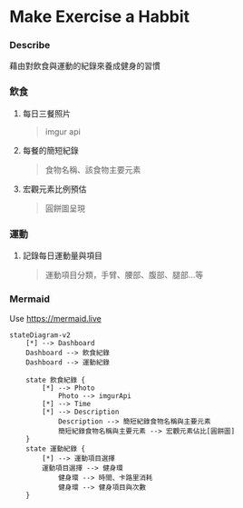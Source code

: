 # Make Exercise a Habbit

### Describe

藉由對飲食與運動的紀錄來養成健身的習慣

### 飲食

1. 每日三餐照片
   > imgur api
2. 每餐的簡短紀錄
   > 食物名稱、該食物主要元素
3. 宏觀元素比例預估
   > 圓餅圖呈現

### 運動

1. 記錄每日運動量與項目
   > 運動項目分類，手臂、腰部、腹部、腿部...等

### Mermaid

Use https://mermaid.live

```mermaid
stateDiagram-v2
    [*] --> Dashboard
    Dashboard --> 飲食紀錄
    Dashboard --> 運動紀錄

    state 飲食紀錄 {
        [*] --> Photo
            Photo --> imgurApi
        [*] --> Time
        [*] --> Description
            Description --> 簡短紀錄食物名稱與主要元素
            簡短紀錄食物名稱與主要元素 --> 宏觀元素佔比[圓餅圖]
    }
    state 運動紀錄 {
        [*] --> 運動項目選擇
        運動項目選擇 --> 健身環
            健身環 --> 時間、卡路里消耗
            健身環 --> 健身項目與次數
    }
```
